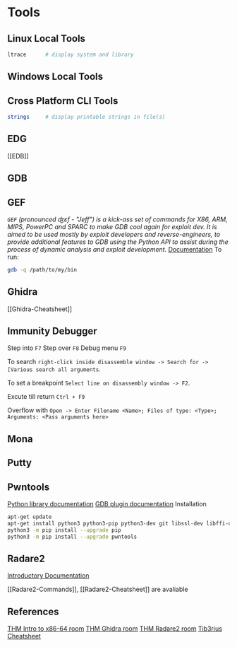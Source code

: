# Tools

## Linux Local Tools

```bash
ltrace		# display system and library

```

## Windows Local Tools

## Cross Platform CLI Tools
```bash
strings	 	# display printable strings in file(s)
```

## EDG
[[EDB]]

## GDB

## GEF
*`GEF` (pronounced ʤɛf - "Jeff") is a kick-ass set of commands for X86, ARM, MIPS, PowerPC and SPARC to make GDB cool again for exploit dev. It is aimed to be used mostly by exploit developers and reverse-engineers, to provide additional features to GDB using the Python API to assist during the process of dynamic analysis and exploit development.* [Documentation](https://gef.readthedocs.io/en/master/)
To run:
```bash
gdb -q /path/to/my/bin
```


## Ghidra
[[Ghidra-Cheatsheet]]

## Immunity Debugger

Step into  `F7`
Step over `F8`
Debug menu `F9`

To search `right-click inside disassemble window -> Search for -> [Various search all arguments`.

To set a breakpoint `Select line on disassembly window -> F2`.

Excute till return `Ctrl + F9`

Overflow with `Open -> Enter Filename <Name>; Files of type: <Type>; Arguments: <Pass arguments here> `

## Mona
## Putty
## Pwntools
[Python library documentation](http://docs.pwntools.com/en/stable)
[GDB plugin documentation](https://browserpwndbg.readthedocs.io/en/docs/)
Installation
```bash
apt-get update
apt-get install python3 python3-pip python3-dev git libssl-dev libffi-dev build-essential
python3 -m pip install --upgrade pip
python3 -m pip install --upgrade pwntools
```

## Radare2
[Introductory Documentation](https://github.com/radareorg/radare2/blob/master/doc/intro.md)

[[Radare2-Commands]], [[Radare2-Cheatsheet]] are avaliable



## References
[THM Intro to x86-64 room](https://tryhackme.com/room/introtox8664)
[THM Ghidra room](https://tryhackme.com/room/ccghidra)
[THM Radare2 room](https://tryhackme.com/room/ccradare2)
[Tib3rius Cheatsheet](https://github.com/Tib3rius/Pentest-Cheatsheets/blob/master/exploits/buffer-overflows.rst)